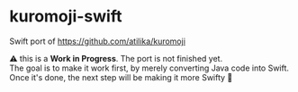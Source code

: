 # kuromoji-swift
Swift port of https://github.com/atilika/kuromoji

:warning: this is a **Work in Progress**. 
The port is not finished yet.  
The goal is to make it work first, by merely converting Java code into Swift.  
Once it's done, the next step will be making it more Swifty :rocket:
